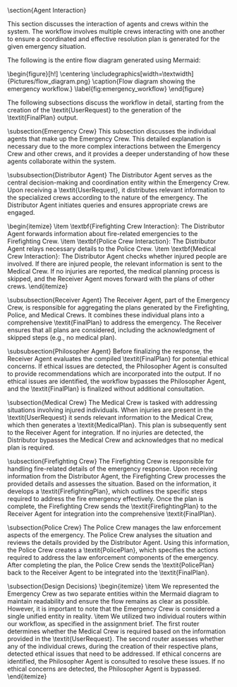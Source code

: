 \section{Agent Interaction}

This section discusses the interaction of agents and crews within the system. The workflow involves multiple crews interacting with one another to ensure a coordinated and effective resolution plan is generated for the given emergency situation. 

The following is the entire flow diagram generated using Mermaid:

\begin{figure}[h!]
    \centering
    \includegraphics[width=\textwidth]{Pictures/flow_diagram.png}
    \caption{Flow diagram showing the emergency workflow.}
    \label{fig:emergency_workflow}
\end{figure}

The following subsections discuss the workflow in detail, starting from the creation of the \textit{UserRequest} to the generation of the \textit{FinalPlan} output.

\subsection{Emergency Crew}
This subsection discusses the individual agents that make up the Emergency Crew. This detailed explanation is necessary due to the more complex interactions between the Emergency Crew and other crews, and it provides a deeper understanding of how these agents collaborate within the system.

\subsubsection{Distributor Agent}
The Distributor Agent serves as the central decision-making and coordination entity within the Emergency Crew. Upon receiving a \textit{UserRequest}, it distributes relevant information to the specialized crews according to the nature of the emergency. The Distributor Agent initiates queries and ensures appropriate crews are engaged.

\begin{itemize}
    \item \textbf{Firefighting Crew Interaction}: The Distributor Agent forwards information about fire-related emergencies to the Firefighting Crew.
    \item \textbf{Police Crew Interaction}: The Distributor Agent relays necessary details to the Police Crew.
    \item \textbf{Medical Crew Interaction}: The Distributor Agent checks whether injured people are involved. If there are injured people, the relevant information is sent to the Medical Crew. If no injuries are reported, the medical planning process is skipped, and the Receiver Agent moves forward with the plans of other crews.
\end{itemize}

\subsubsection{Receiver Agent}
The Receiver Agent, part of the Emergency Crew, is responsible for aggregating the plans generated by the Firefighting, Police, and Medical Crews. It combines these individual plans into a comprehensive \textit{FinalPlan} to address the emergency. The Receiver ensures that all plans are considered, including the acknowledgment of skipped steps (e.g., no medical plan).

\subsubsection{Philosopher Agent}
Before finalizing the response, the Receiver Agent evaluates the compiled \textit{FinalPlan} for potential ethical concerns. If ethical issues are detected, the Philosopher Agent is consulted to provide recommendations which are incorporated into the output. If no ethical issues are identified, the workflow bypasses the Philosopher Agent, and the \textit{FinalPlan} is finalized without additional consultation.

\subsection{Medical Crew}
The Medical Crew is tasked with addressing situations involving injured individuals. When injuries are present in the \textit{UserRequest} it sends relevant information to the Medical Crew, which then generates a \textit{MedicalPlan}. This plan is subsequently sent to the Receiver Agent for integration. If no injuries are detected, the Distributor bypasses the Medical Crew and acknowledges that no medical plan is required.

\subsection{Firefighting Crew}
The Firefighting Crew is responsible for handling fire-related details of the emergency response. Upon receiving information from the Distributor Agent, the Firefighting Crew processes the provided details and assesses the situation. Based on the information, it develops a \textit{FirefightingPlan}, which outlines the specific steps required to address the fire emergency effectively. Once the plan is complete, the Firefighting Crew sends the \textit{FirefightingPlan} to the Receiver Agent for integration into the comprehensive \textit{FinalPlan}.

\subsection{Police Crew}
The Police Crew manages the law enforcement aspects of the emergency. The Police Crew analyses the situation and reviews the details provided by the Distributor Agent. Using this information, the Police Crew creates a \textit{PolicePlan}, which specifies the actions required to address the law enforcement components of the emergency. After completing the plan, the Police Crew sends the \textit{PolicePlan} back to the Receiver Agent to be integrated into the \textit{FinalPlan}.

\subsection{Design Decisions}
\begin{itemize}
    \item We represented the Emergency Crew as two separate entities within the Mermaid diagram to maintain readability and ensure the flow remains as clear as possible. However, it is important to note that the Emergency Crew is considered a single unified entity in reality.
    \item We utilized two individual routers within our workflow, as specified in the assignment brief. The first router determines whether the Medical Crew is required based on the information provided in the \textit{UserRequest}. The second router assesses whether any of the individual crews, during the creation of their respective plans, detected ethical issues that need to be addressed. If ethical concerns are identified, the Philosopher Agent is consulted to resolve these issues. If no ethical concerns are detected, the Philosopher Agent is bypassed.
\end{itemize}
